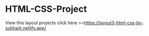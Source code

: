 # HTML-CSS-Project
View this layout projects click here >>https://layout3-html-css-by-subhajit.netlify.app/
